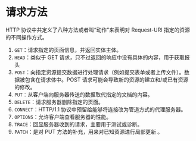 # 请求方法

HTTP 协议中共定义了八种方法或者叫“动作”来表明对 Request-URI 指定的资源的不同操作方式。
1. `GET`：请求指定的页面信息，并返回实体主体。
2. `HEAD`：类似于 GET 请求，只不过返回的响应中没有具体的内容，用于获取报头
3. `POST`：向指定资源提交数据进行处理请求（例如提交表单或者上传文件）。数据被包含在请求体中。POST 请求可能会导致新的资源的建立和/或已有资源的修改。
4. `PUT`：从客户端向服务器传送的数据取代指定的文档的内容。
5. `DELETE`：请求服务器删除指定的页面。
6. `CONNECT`：HTTP/1.1 协议中预留给能够将连接改为管道方式的代理服务器。
7. `OPTIONS`：允许客户端查看服务器的性能。
8. `TRACE`：回显服务器收到的请求，主要用于测试或诊断。
9. `PATCH`：是对 PUT 方法的补充，用来对已知资源进行局部更新 。
